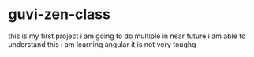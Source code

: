 # guvi-zen-class
this is my first project
i am going to do multiple in near future
i am able to understand this
i am learning angular it is not very toughq


